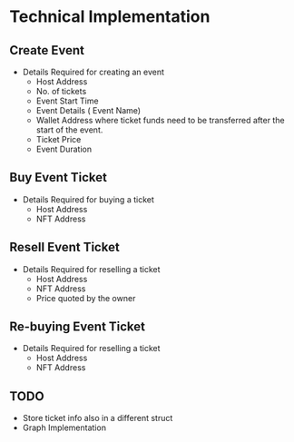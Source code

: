 # Technical Implementation

## Create Event
- Details Required for creating an event
    - Host Address
    - No. of tickets
    - Event Start Time
    - Event Details ( Event Name)
    - Wallet Address where ticket funds need to be transferred after the start of the event.
    - Ticket Price
    - Event Duration

## Buy Event Ticket
- Details Required for buying a ticket
    - Host Address
    - NFT Address

## Resell Event Ticket
- Details Required for reselling a ticket
    - Host Address
    - NFT Address
    - Price quoted by the owner

## Re-buying Event Ticket
- Details Required for reselling a ticket
    - Host Address
    - NFT Address

## TODO
- Store ticket info also in a different struct
- Graph Implementation